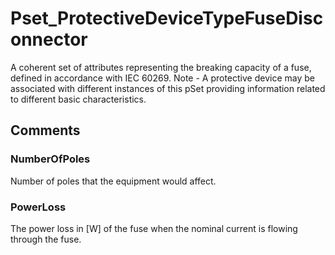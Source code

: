 # Pset_ProtectiveDeviceTypeFuseDisconnector

A coherent set of attributes representing the breaking capacity of a fuse, defined in accordance with IEC 60269. Note - A protective device may be associated with different instances of this pSet providing information related to different basic characteristics.
<!-- end of short definition -->

## Comments

### NumberOfPoles

Number of poles that the equipment would affect.

### PowerLoss

The power loss in [W] of the fuse when the nominal current is flowing through the fuse.

